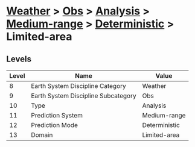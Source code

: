 # [Weather](../../../../..) > [Obs](../../../..) > [Analysis](../../..) > [Medium-range](../..) > [Deterministic](..) > Limited-area

## Levels

| Level | Name | Value |
|-----|-----|-----|
| 8 | Earth System Discipline Category | Weather |
| 9 | Earth System Discipline Subcategory | Obs |
| 10 | Type | Analysis |
| 11 | Prediction System | Medium-range |
| 12 | Prediction Mode | Deterministic |
| 13 | Domain | Limited-area |

